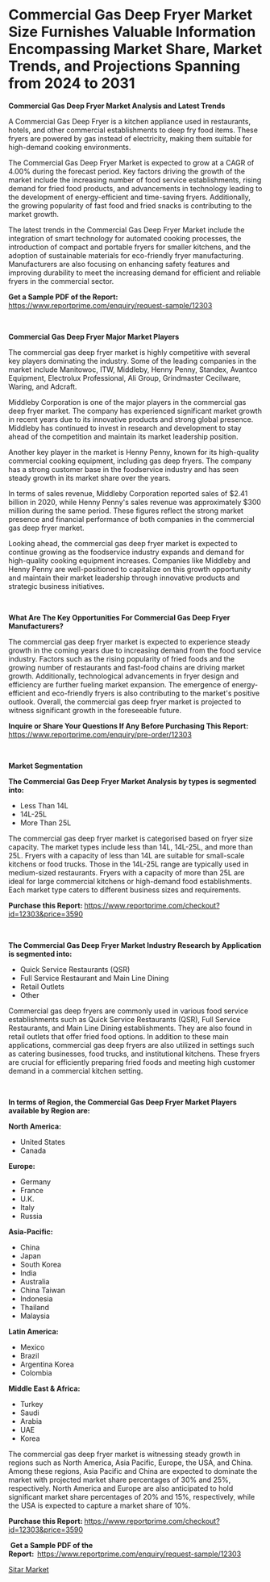 <p><h1>Commercial Gas Deep Fryer Market Size Furnishes Valuable Information Encompassing Market Share, Market Trends, and Projections Spanning from 2024 to 2031</h1></p><p><strong>Commercial Gas Deep Fryer Market Analysis and Latest Trends</strong></p>
<p><p>A Commercial Gas Deep Fryer is a kitchen appliance used in restaurants, hotels, and other commercial establishments to deep fry food items. These fryers are powered by gas instead of electricity, making them suitable for high-demand cooking environments.</p><p>The Commercial Gas Deep Fryer Market is expected to grow at a CAGR of 4.00% during the forecast period. Key factors driving the growth of the market include the increasing number of food service establishments, rising demand for fried food products, and advancements in technology leading to the development of energy-efficient and time-saving fryers. Additionally, the growing popularity of fast food and fried snacks is contributing to the market growth.</p><p>The latest trends in the Commercial Gas Deep Fryer Market include the integration of smart technology for automated cooking processes, the introduction of compact and portable fryers for smaller kitchens, and the adoption of sustainable materials for eco-friendly fryer manufacturing. Manufacturers are also focusing on enhancing safety features and improving durability to meet the increasing demand for efficient and reliable fryers in the commercial sector.</p></p>
<p><strong>Get a Sample PDF of the Report:&nbsp;</strong> <a href="https://www.reportprime.com/enquiry/request-sample/12303">https://www.reportprime.com/enquiry/request-sample/12303</a></p>
<p>&nbsp;</p>
<p><strong>Commercial Gas Deep Fryer Major Market Players</strong></p>
<p><p>The commercial gas deep fryer market is highly competitive with several key players dominating the industry. Some of the leading companies in the market include Manitowoc, ITW, Middleby, Henny Penny, Standex, Avantco Equipment, Electrolux Professional, Ali Group, Grindmaster Cecilware, Waring, and Adcraft.</p><p>Middleby Corporation is one of the major players in the commercial gas deep fryer market. The company has experienced significant market growth in recent years due to its innovative products and strong global presence. Middleby has continued to invest in research and development to stay ahead of the competition and maintain its market leadership position.</p><p>Another key player in the market is Henny Penny, known for its high-quality commercial cooking equipment, including gas deep fryers. The company has a strong customer base in the foodservice industry and has seen steady growth in its market share over the years.</p><p>In terms of sales revenue, Middleby Corporation reported sales of $2.41 billion in 2020, while Henny Penny's sales revenue was approximately $300 million during the same period. These figures reflect the strong market presence and financial performance of both companies in the commercial gas deep fryer market.</p><p>Looking ahead, the commercial gas deep fryer market is expected to continue growing as the foodservice industry expands and demand for high-quality cooking equipment increases. Companies like Middleby and Henny Penny are well-positioned to capitalize on this growth opportunity and maintain their market leadership through innovative products and strategic business initiatives.</p></p>
<p>&nbsp;</p>
<p><strong>What Are The Key Opportunities For Commercial Gas Deep Fryer Manufacturers?</strong></p>
<p><p>The commercial gas deep fryer market is expected to experience steady growth in the coming years due to increasing demand from the food service industry. Factors such as the rising popularity of fried foods and the growing number of restaurants and fast-food chains are driving market growth. Additionally, technological advancements in fryer design and efficiency are further fueling market expansion. The emergence of energy-efficient and eco-friendly fryers is also contributing to the market's positive outlook. Overall, the commercial gas deep fryer market is projected to witness significant growth in the foreseeable future.</p></p>
<p><strong>Inquire or Share Your Questions If Any Before Purchasing This Report:</strong> <a href="https://www.reportprime.com/enquiry/pre-order/12303">https://www.reportprime.com/enquiry/pre-order/12303</a></p>
<p>&nbsp;</p>
<p><strong>Market Segmentation</strong></p>
<p><strong>The Commercial Gas Deep Fryer Market Analysis by types is segmented into:</strong></p>
<p><ul><li>Less Than 14L</li><li>14L-25L</li><li>More Than 25L</li></ul></p>
<p><p>The commercial gas deep fryer market is categorised based on fryer size capacity. The market types include less than 14L, 14L-25L, and more than 25L. Fryers with a capacity of less than 14L are suitable for small-scale kitchens or food trucks. Those in the 14L-25L range are typically used in medium-sized restaurants. Fryers with a capacity of more than 25L are ideal for large commercial kitchens or high-demand food establishments. Each market type caters to different business sizes and requirements.</p></p>
<p><strong>Purchase this Report:&nbsp;</strong><a href="https://www.reportprime.com/checkout?id=12303&price=3590">https://www.reportprime.com/checkout?id=12303&price=3590</a></p>
<p>&nbsp;</p>
<p><strong>The Commercial Gas Deep Fryer Market Industry Research by Application is segmented into:</strong></p>
<p><ul><li>Quick Service Restaurants (QSR)</li><li>Full Service Restaurant and Main Line Dining</li><li>Retail Outlets</li><li>Other</li></ul></p>
<p><p>Commercial gas deep fryers are commonly used in various food service establishments such as Quick Service Restaurants (QSR), Full Service Restaurants, and Main Line Dining establishments. They are also found in retail outlets that offer fried food options. In addition to these main applications, commercial gas deep fryers are also utilized in settings such as catering businesses, food trucks, and institutional kitchens. These fryers are crucial for efficiently preparing fried foods and meeting high customer demand in a commercial kitchen setting.</p></p>
<p>&nbsp;</p>
<p><strong>In terms of Region, the Commercial Gas Deep Fryer Market Players available by Region are:</strong></p>
<p>
    <p> <strong> North America: </strong>
        <ul>
            <li>United States</li>
            <li>Canada</li>
        </ul>
        </p> 
    <p> <strong> Europe: </strong>
        <ul>
            <li>Germany</li>
            <li>France</li>
            <li>U.K.</li>
            <li>Italy</li>
            <li>Russia</li>
        </ul>
        </p> 
    <p> <strong> Asia-Pacific: </strong>
        <ul>
            <li>China</li>
            <li>Japan</li>
            <li>South Korea</li>
            <li>India</li>
            <li>Australia</li>
            <li>China Taiwan</li>
            <li>Indonesia</li>
            <li>Thailand</li>
            <li>Malaysia</li>
        </ul>
        </p> 
    <p> <strong> Latin America: </strong>
        <ul>
            <li>Mexico</li>
            <li>Brazil</li>
            <li>Argentina Korea</li>
            <li>Colombia</li>
        </ul>
        </p> 
    <p> <strong> Middle East & Africa: </strong>
        <ul>
            <li>Turkey</li>
            <li>Saudi</li>
            <li>Arabia</li>
            <li>UAE</li>
            <li>Korea</li>
        </ul>
    </p>
    </p>
<p><p>The commercial gas deep fryer market is witnessing steady growth in regions such as North America, Asia Pacific, Europe, the USA, and China. Among these regions, Asia Pacific and China are expected to dominate the market with projected market share percentages of 30% and 25%, respectively. North America and Europe are also anticipated to hold significant market share percentages of 20% and 15%, respectively, while the USA is expected to capture a market share of 10%.</p></p>
<p><strong>Purchase this Report: </strong><a href="https://www.reportprime.com/checkout?id=12303&price=3590">https://www.reportprime.com/checkout?id=12303&price=3590</a></p>
<p>&nbsp;<strong>Get a Sample PDF of the Report:&nbsp;&nbsp;</strong><a href="https://www.reportprime.com/enquiry/request-sample/12303">https://www.reportprime.com/enquiry/request-sample/12303</a></p>
<p><strong></strong></p>
<p><p><a href="https://github.com/RichRobinson5/Market-Research-Report-List-4/blob/main/sitar-market.md">Sitar Market</a></p></p>